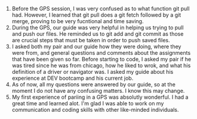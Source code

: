 1. Before the GPS session, I was very confused as to what function git pull had. However, I learned that git pull does a git fetch followed by a git merge, proving to be very fucntional and time saving. 
2. During the GPS, our guide was very helpful in helping us trying to pull and push our files. He reminded us to git add and git commit as those are crucial steps that must be taken in order to push saved files. 
3. I asked both my pair and our guide how they were doing, where they were from, and general questions and comments about the assignments that have been given so far. Before starting to code, I asked my pair if he was tired since he was from chicago, how he liked to wrok, and what his definition of a driver or navigator was. I asked my guide about his experience at DEV bootcamp and his current job.
4. As of now, all my questions were answered by our guide, so at the moment I do not have any confusing matters. I know this may change.
5. My first experience of pariing in a GPS was absolutly wonderful. I had a great time and learned alot. I'm glad I was able to work on my communication and coding skills with other like-minded individuals. 